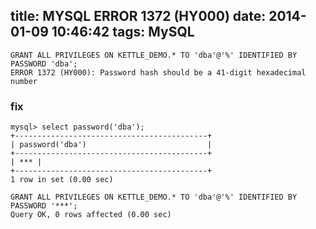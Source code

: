 title: MYSQL ERROR 1372 (HY000)
date: 2014-01-09 10:46:42
tags: MySQL
---

```
GRANT ALL PRIVILEGES ON KETTLE_DEMO.* TO 'dba'@'%' IDENTIFIED BY PASSWORD 'dba';
ERROR 1372 (HY000): Password hash should be a 41-digit hexadecimal number
```

### fix

```
mysql> select password('dba');
+-------------------------------------------+
| password('dba')                           |
+-------------------------------------------+
| *** |
+-------------------------------------------+
1 row in set (0.00 sec)

GRANT ALL PRIVILEGES ON KETTLE_DEMO.* TO 'dba'@'%' IDENTIFIED BY PASSWORD '***';
Query OK, 0 rows affected (0.00 sec)
```
